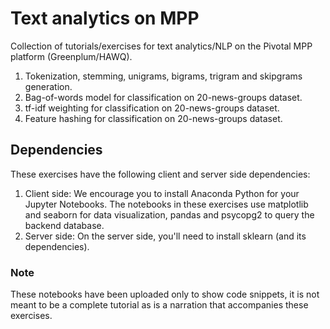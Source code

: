 # Text analytics on MPP
Collection of tutorials/exercises for text analytics/NLP on the Pivotal MPP platform (Greenplum/HAWQ). 

1. Tokenization, stemming, unigrams, bigrams, trigram and skipgrams generation. 
2. Bag-of-words model for classification on 20-news-groups dataset.
3. tf-idf weighting for classification on 20-news-groups dataset.
4. Feature hashing for classification on 20-news-groups dataset.

## Dependencies
These exercises have the following client and server side dependencies:

1. Client side: We encourage you to install Anaconda Python for your Jupyter Notebooks. The notebooks in these exercises use matplotlib and seaborn for data visualization, pandas and psycopg2 to query the backend database.
2. Server side: On the server side, you'll need to install sklearn (and its dependencies).

### Note
These notebooks have been uploaded only to show code snippets, it is not meant to be a complete tutorial as is a narration that accompanies these exercises.
